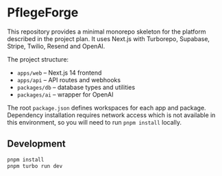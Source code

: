 # PflegeForge

This repository provides a minimal monorepo skeleton for the platform described in the project plan. It uses Next.js with Turborepo, Supabase, Stripe, Twilio, Resend and OpenAI.

The project structure:

- `apps/web` – Next.js 14 frontend
- `apps/api` – API routes and webhooks
- `packages/db` – database types and utilities
- `packages/ai` – wrapper for OpenAI

The root `package.json` defines workspaces for each app and package. Dependency installation requires network access which is not available in this environment, so you will need to run `pnpm install` locally.

## Development

```bash
pnpm install
pnpm turbo run dev
```
